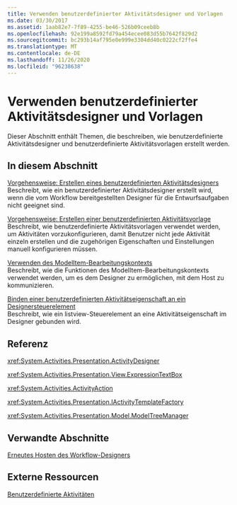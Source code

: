 ```yaml
---
title: Verwenden benutzerdefinierter Aktivitätsdesigner und Vorlagen
ms.date: 03/30/2017
ms.assetid: 1aab82e7-7f89-4255-be46-526b09ceeb8b
ms.openlocfilehash: 92e199a8592fd79a454ecee083d55b7642f829d2
ms.sourcegitcommit: bc293b14af795e0e999e3304dd40c0222cf2ffe4
ms.translationtype: MT
ms.contentlocale: de-DE
ms.lasthandoff: 11/26/2020
ms.locfileid: "96238638"
---
```

# <a name="using-custom-activity-designers-and-templates"></a>Verwenden benutzerdefinierter Aktivitätsdesigner und Vorlagen

Dieser Abschnitt enthält Themen, die beschreiben, wie benutzerdefinierte Aktivitätsdesigner und benutzerdefinierte Aktivitätsvorlagen erstellt werden.  
  
## <a name="in-this-section"></a>In diesem Abschnitt  

 [Vorgehensweise: Erstellen eines benutzerdefinierten Aktivitätsdesigners](how-to-create-a-custom-activity-designer.md)  
 Beschreibt, wie ein benutzerdefinierter Aktivitätsdesigner erstellt wird, wenn die vom Workflow bereitgestellten Designer für die Entwurfsaufgaben nicht geeignet sind.  
  
 [Vorgehensweise: Erstellen einer benutzerdefinierten Aktivitätsvorlage](how-to-create-a-custom-activity-template.md)  
 Beschreibt, wie benutzerdefinierte Aktivitätsvorlagen verwendet werden, um Aktivitäten vorzukonfigurieren, damit Benutzer nicht jede Aktivität einzeln erstellen und die zugehörigen Eigenschaften und Einstellungen manuell konfigurieren müssen.  
  
 [Verwenden des ModelItem-Bearbeitungskontexts](using-the-modelitem-editing-context.md)  
 Beschreibt, wie die Funktionen des ModelItem-Bearbeitungskontexts verwendet werden, um es dem Designer zu ermöglichen, mit dem Host zu kommunizieren.  
  
 [Binden einer benutzerdefinierten Aktivitätseigenschaft an ein Designersteuerelement](binding-a-custom-activity-property-to-a-designer-control.md)  
 Beschreibt, wie ein listview-Steuerelement an eine Aktivitätseigenschaft im Designer gebunden wird.  
  
## <a name="reference"></a>Referenz  

 <xref:System.Activities.Presentation.ActivityDesigner>  
  
 <xref:System.Activities.Presentation.View.ExpressionTextBox>  
  
 <xref:System.Activities.ActivityAction>  
  
 <xref:System.Activities.Presentation.IActivityTemplateFactory>  
  
 <xref:System.Activities.Presentation.Model.ModelTreeManager>  
  
## <a name="related-sections"></a>Verwandte Abschnitte  

 [Erneutes Hosten des Workflow-Designers](rehosting-the-workflow-designer.md)  
  
## <a name="external-resources"></a>Externe Ressourcen  

 [Benutzerdefinierte Aktivitäten](./samples/custom-activities.md)
